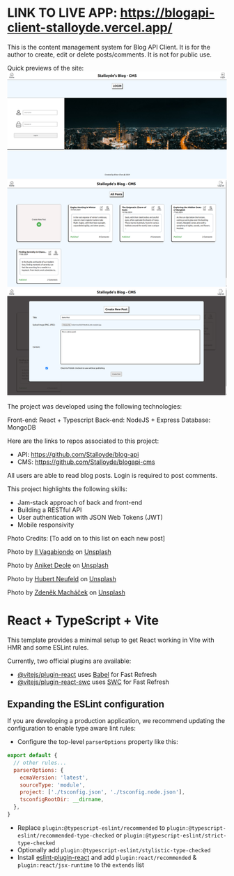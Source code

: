 # LINK TO LIVE APP: https://blogapi-client-stalloyde.vercel.app/

This is the content management system for Blog API Client. It is for the author to create, edit or delete posts/comments. It is not for public use.

Quick previews of the site:
![Login Page](/src/assets/login.png)
![Main Page](/src/assets/main-page.png)
![Form to Create/Edit Post](/src/assets/new-post.png)


The project was developed using the following technologies:

Front-end: React + Typescript
Back-end: NodeJS + Express
Database: MongoDB

Here are the links to repos associated to this project:

- API: https://github.com/Stalloyde/blog-api
- CMS: https://github.com/Stalloyde/blogapi-cms

All users are able to read blog posts. Login is required to post comments.

This project highlights the following skills: 

- Jam-stack approach of back and front-end
- Building a RESTful API 
- User authentication with JSON Web Tokens (JWT)
- Mobile responsivity



Photo Credits: [To add on to this list on each new post]

Photo by <a href="https://unsplash.com/@ilvagabiondo?utm_content=creditCopyText&utm_medium=referral&utm_source=unsplash">Il Vagabiondo</a> on <a href="https://unsplash.com/photos/city-with-high-rise-buildings-during-night-time-Jy7wD-TiJ2A?utm_content=creditCopyText&utm_medium=referral&utm_source=unsplash">Unsplash</a>
  
Photo by <a href="https://unsplash.com/@anik3t?utm_content=creditCopyText&utm_medium=referral&utm_source=unsplash">Aniket Deole</a> on <a href="https://unsplash.com/photos/cityscape-photography-of-lighted-city-with-bridge-HWK1zd0OxUU?utm_content=creditCopyText&utm_medium=referral&utm_source=unsplash">Unsplash</a>

Photo by <a href="https://unsplash.com/@htn_films?utm_content=creditCopyText&utm_medium=referral&utm_source=unsplash">Hubert Neufeld</a> on <a href="https://unsplash.com/photos/black-animal-lying-on-ground-TWe4tUsLot8?utm_content=creditCopyText&utm_medium=referral&utm_source=unsplash">Unsplash</a>

Photo by <a href="https://unsplash.com/@zmachacek?utm_content=creditCopyText&utm_medium=referral&utm_source=unsplash">Zdeněk Macháček</a> on <a href="https://unsplash.com/photos/black-eagle-flying-above-snow-field-during-daytime-hxXtAZXqGWs?utm_content=creditCopyText&utm_medium=referral&utm_source=unsplash">Unsplash</a>
  

# React + TypeScript + Vite

This template provides a minimal setup to get React working in Vite with HMR and some ESLint rules.

Currently, two official plugins are available:

- [@vitejs/plugin-react](https://github.com/vitejs/vite-plugin-react/blob/main/packages/plugin-react/README.md) uses [Babel](https://babeljs.io/) for Fast Refresh
- [@vitejs/plugin-react-swc](https://github.com/vitejs/vite-plugin-react-swc) uses [SWC](https://swc.rs/) for Fast Refresh

## Expanding the ESLint configuration

If you are developing a production application, we recommend updating the configuration to enable type aware lint rules:

- Configure the top-level `parserOptions` property like this:

```js
export default {
  // other rules...
  parserOptions: {
    ecmaVersion: 'latest',
    sourceType: 'module',
    project: ['./tsconfig.json', './tsconfig.node.json'],
    tsconfigRootDir: __dirname,
  },
}
```

- Replace `plugin:@typescript-eslint/recommended` to `plugin:@typescript-eslint/recommended-type-checked` or `plugin:@typescript-eslint/strict-type-checked`
- Optionally add `plugin:@typescript-eslint/stylistic-type-checked`
- Install [eslint-plugin-react](https://github.com/jsx-eslint/eslint-plugin-react) and add `plugin:react/recommended` & `plugin:react/jsx-runtime` to the `extends` list
